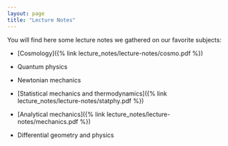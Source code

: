 ```yaml
---
layout: page
title: "Lecture Notes"
---
```


You will find here some lecture notes we gathered on our favorite subjects:

- [Cosmology]({% link lecture_notes/lecture-notes/cosmo.pdf %})

- Quantum physics

- Newtonian mechanics

- [Statistical mechanics and thermodynamics]({% link lecture_notes/lecture-notes/statphy.pdf %})
 
- [Analytical mechanics]({% link lecture_notes/lecture-notes/mechanics.pdf %})

- Differential geometry and physics
